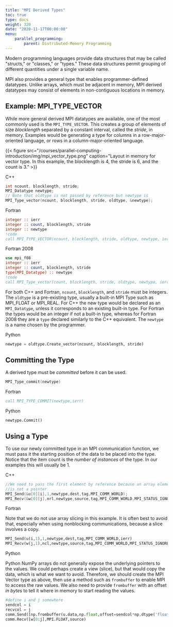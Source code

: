 ```yaml
---
title: "MPI Derived Types"
toc: true
type: docs
weight: 320
date: "2020-11-17T00:00:00"
menu:
    parallel_programming:
        parent: Distributed-Memory Programming
---
```


Modern programming languages provide data structures that may be called "structs," or "classes," or "types."  These data structures permit grouping of different quantities under a single variable name.

MPI also provides a general type that enables programmer-defined datatypes. Unlike arrays, which must be adjacent in memory, MPI derived datatypes may consist of elements in non-contiguous locations in memory.

## Example: MPI_TYPE_VECTOR

While more general derived MPI datatypes are available, one of the most commonly used is the `MPI_TYPE_VECTOR`. This creates a group of elements of size _blocklength_ separated by a constant interval, called the _stride_, in memory. Examples would be generating a type for columns in a row-major-oriented language, or rows in a column-major-oriented language.  

{{< figure src="/courses/parallel-computing-introduction/img/mpi_vector_type.png" caption="Layout in memory for vector type. In this example, the blocklength is 4, the stride is 6, and the count is 3." >}}

C++
```c++
int ncount, blocklength, stride;
MPI_Datatype newtype;
// Note that oldtype is not passed by reference but newtype is
MPI_Type_vector(ncount, blocklength, stride, oldtype, &newtype);
```

Fortran
```fortran
integer :: ierr
integer :: count, blocklength, stride
integer :: newtype
!code
call MPI_TYPE_VECTOR(ncount, blocklength, stride, oldtype, newtype, ierr)
```
Fortran 2008
```fortran
use mpi_f08
integer :: ierr
integer :: count, blocklength, stride
type(MPI_Datatype) :: newtype
!code
call MPI_Type_vector(count, blocklength, stride, oldtype, newtype, ierr)
```
For both C++ and Fortran, `ncount`, `blocklength`, and `stride` must be integers. The `oldtype` is a pre-existing type, usually a built-in MPI Type such as MPI_FLOAT or MPI_REAL. For C++ the new type would be declared as an `MPI_Datatype`, unless it corresponds to an existing built-in type.  For Fortran the types  would be an integer if not a built-in type, whereas for Fortran 2008 they are a `type` declared similarly to the C++ equivalent. The `newtype` is a name chosen by the programmer.

Python
```python
newtype = oldtype.Create_vector(ncount, blocklength, stride)
```

## Committing the Type

A derived type must be _committed_ before it can be used.

```c++
MPI_Type_commit(newtype)
```
Fortran
```fortran
call MPI_TYPE_COMMIT(newtype,ierr)
```

Python
```
newtype.Commit()
```

## Using a Type

To use our newly committed type in an MPI communication function, we must pass it the starting position of the data to be placed into the type.  Notice that the item count is the _number of instances_ of the type.  In our examples this will usually be 1.

C++
```c++
//We need to pass the first element by reference because an array element
//is not a pointer
MPI_Send(&u[0][i],1,newtype,dest,tag,MPI_COMM_WORLD);
MPI_Recv(&w[0][j],nrl,newtype,source,tag,MPI_COMM_WORLD,MPI_STATUS_IGNORE);
```

Fortran

Note that we do not use array slicing in this example. It is often best to avoid that, especially when using nonblocking communications, because a slice involves a copy.
```fortran
MPI_Send(u(i,1),1,newtype,dest,tag,MPI_COMM_WORLD,ierr)
MPI_Recv(w(j,1),ncl,newtype,source,tag,MPI_COMM_WORLD,MPI_STATUS_IGNORE,ierr)
```

Python

Python NumPy arrays do not generally expose the underlying pointers to the values. We could perhaps create a view (slice), but that would copy the data, which is what we want to avoid. Therefore, we should create the MPI Vector type as above, then use a method such as `frombuffer` to enable MPI to access the raw values.  We also need to provide `frombuffer` with an offset _in bytes_ to tell it where in memory to start reading the values.
```python
#define i and j somewhere
sendcol = i
recvcol = j
comm.Send([np.frombuffer(u.data,np.float,offset=sendcol*np.dtype('float').itemsize),1,newtype],dest)
comm.Recv([w[0:j],MPI.FLOAT,source)
```
